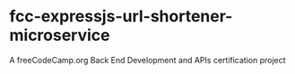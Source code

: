 # fcc-expressjs-url-shortener-microservice
A freeCodeCamp.org Back End Development and APIs certification project
